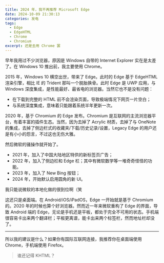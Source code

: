 ```yaml
---
title: 2024 年，我不再推荐 Microsoft Edge
date: 2024-10-09 21:30:13
categories: 发电
tags:
  - Edge
  - EdgeHTML
  - Chrome
  - Chromium
excerpt: 还是去用 Chrome 罢
---
```


早年我用过不少浏览器，原因是 Windows 自带的 Internet Explorer 实在是太差了。在 Windows 10 推出前，我主要使用 Chrome。

2015 年，Windows 10 横空出世，带来了 Edge。此时的 Edge 基于 EdgeHTML 渲染引擎，相比 IE 的 Trident 那叫一个脱胎换骨。此时 Edge 是 UWP 应用，与 Windows 深度集成，是性能最好、最省电的浏览器。当然它也不是没有问题：

- 在下载到完整的 HTML 前不会渲染页面，导致极端情况下网页一片空白；
- 与系统深度集成，意味着只能跟着系统半年更新一次。

2020 年，基于 Chromium 的 Edge 发布。Chromium 是互联网的主流浏览器平台，有着丰富的插件生态。当然，因为去掉了 Acrylic 材质，去掉了与 OneNote 的集成，去掉了侧边栏式的收藏夹/下载/历史记录/设置，Legacy Edge 的用户还是有小小的怨言，不过这也无伤大雅。

然后微软的骚操作就开始了。

- 2021 年，加入了中国大陆地区特供的新标签页广告；
- 2022 年，加入了侧边栏和 Edge 栏；其中有微软数学等一堆奇奇怪怪的功能。
- 2023 年，加入了 New Bing 按钮；
- 2024 年，开始默认启用圆角的新 UI。

我只能说微软的本地化做的很到位啊（笑

这还只是桌面端。在 Android/iOS/iPadOS，Edge 一开始就是基于 Chromium 的。2020 年的时候也算个好浏览器。然而近一年来微软重构了 Edge 的界面，导致 Android 端的 Edge，无论是手机还是平板，都处于完全不可用的状态。手机端很容易卡出来两个翻译栏；平板更离谱，能卡出来两个标签栏，然而地址栏却没了。

***

所以我的建议是什么？如果你有国际互联网连接，我推荐你在桌面端使用 Chrome，手机端使用 Firefox。

> 谁还记得 KHTML？
